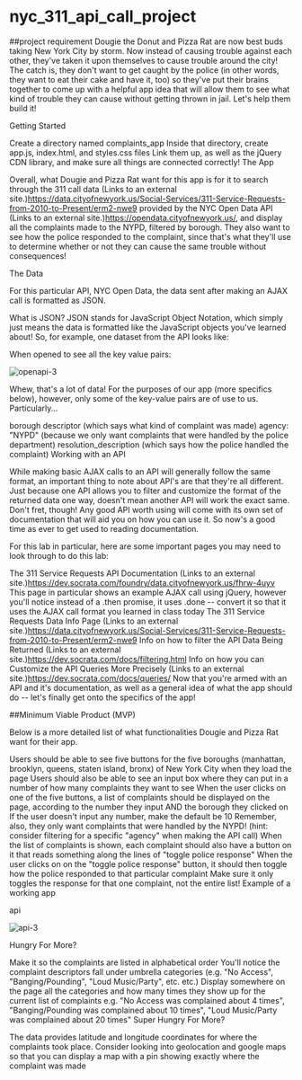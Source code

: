 # nyc_311_api_call_project
##project requirement
Dougie the Donut and Pizza Rat are now best buds taking New York City by storm. Now instead of causing trouble against each other, they've taken it upon themselves to cause trouble around the city! The catch is, they don't want to get caught by the police (in other words, they want to eat their cake and have it, too) so they've put their brains together to come up with a helpful app idea that will allow them to see what kind of trouble they can cause without getting thrown in jail. Let's help them build it!

Getting Started

Create a directory named complaints_app
Inside that directory, create app.js, index.html, and styles.css files
Link them up, as well as the jQuery CDN library, and make sure all things are connected correctly!
The App

Overall, what Dougie and Pizza Rat want for this app is for it to search through the 311 call data (Links to an external site.)https://data.cityofnewyork.us/Social-Services/311-Service-Requests-from-2010-to-Present/erm2-nwe9 provided by the NYC Open Data API (Links to an external site.)https://opendata.cityofnewyork.us/, and display all the complaints made to the NYPD, filtered by borough. They also want to see how the police responded to the complaint, since that's what they'll use to determine whether or not they can cause the same trouble without consequences!

The Data

For this particular API, NYC Open Data, the data sent after making an AJAX call is formatted as JSON.

What is JSON?
JSON stands for JavaScript Object Notation, which simply just means the data is formatted like the JavaScript objects you've learned about! So, for example, one dataset from the API looks like:

When opened to see all the key value pairs: 

![openapi-3](https://user-images.githubusercontent.com/36967751/153768520-102ddac4-5bb7-4df2-9f7e-f304dee399f1.png)


Whew, that's a lot of data! For the purposes of our app (more specifics below), however, only some of the key-value pairs are of use to us. Particularly...

borough
descriptor (which says what kind of complaint was made)
agency: "NYPD" (because we only want complaints that were handled by the police department)
resolution_description (which says how the police handled the complaint)
Working with an API

While making basic AJAX calls to an API will generally follow the same format, an important thing to note about API's are that they're all different. Just because one API allows you to filter and customize the format of the returned data one way, doesn't mean another API will work the exact same. Don't fret, though! Any good API worth using will come with its own set of documentation that will aid you on how you can use it. So now's a good time as ever to get used to reading documentation.

For this lab in particular, here are some important pages you may need to look through to do this lab:

The 311 Service Requests API Documentation (Links to an external site.)https://dev.socrata.com/foundry/data.cityofnewyork.us/fhrw-4uyv
This page in particular shows an example AJAX call using jQuery, however you'll notice instead of a .then promise, it uses .done -- convert it so that it uses the AJAX call format you learned in class today
The 311 Service Requests Data Info Page (Links to an external site.)https://data.cityofnewyork.us/Social-Services/311-Service-Requests-from-2010-to-Present/erm2-nwe9
Info on how to filter the API Data Being Returned (Links to an external site.)https://dev.socrata.com/docs/filtering.html
Info on how you can Customize the API Queries More Precisely (Links to an external site.)https://dev.socrata.com/docs/queries/
Now that you're armed with an API and it's documentation, as well as a general idea of what the app should do -- let's finally get onto the specifics of the app!

##Minimum Viable Product (MVP)

Below is a more detailed list of what functionalities Dougie and Pizza Rat want for their app.

Users should be able to see five buttons for the five boroughs (manhattan, brooklyn, queens, staten island, bronx) of New York City when they load the page
Users should also be able to see an input box where they can put in a number of how many complaints they want to see
When the user clicks on one of the five buttons, a list of complaints should be displayed on the page, according to the number they input AND the borough they clicked on
If the user doesn't input any number, make the default be 10
Remember, also, they only want complaints that were handled by the NYPD! (hint: consider filtering for a specific "agency" when making the API call)
When the list of complaints is shown, each complaint should also have a button on it that reads something along the lines of "toggle police response"
When the user clicks on on the "toggle police response" button, it should then toggle how the police responded to that particular complaint
Make sure it only toggles the response for that one complaint, not the entire list!
Example of a working app

api

 ![api-3](https://user-images.githubusercontent.com/36967751/153768324-c9bf82fe-3875-463f-87c0-bf6ea401a015.gif)


Hungry For More?

Make it so the complaints are listed in alphabetical order
You'll notice the complaint descriptors fall under umbrella categories (e.g. "No Access", "Banging/Pounding", "Loud Music/Party", etc. etc.)
Display somewhere on the page all the categories and how many times they show up for the current list of complaints
e.g. "No Access was complained about 4 times", "Banging/Pounding was complained about 10 times", "Loud Music/Party was complained about 20 times"
Super Hungry For More?

The data provides latitude and longitude coordinates for where the complaints took place. Consider looking into geolocation and google maps so that you can display a map with a pin showing exactly where the complaint was made

